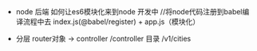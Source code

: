 - node 后端
  如何让es6模块化来到node 开发中
  //将node代码注册到babel编译流程中去
  index.js(@babel/register) + app.js（模块化）

- 分层
  router对象 -> controller /controller 目录 /v1/cities